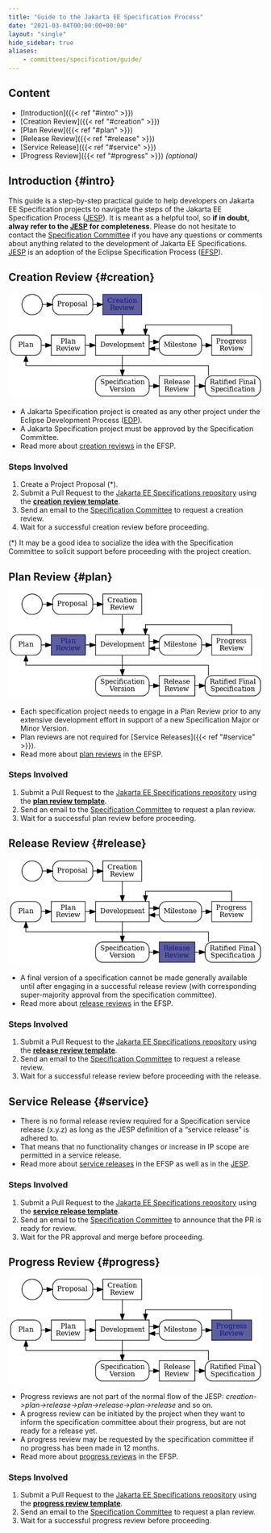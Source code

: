 ```yaml
---
title: "Guide to the Jakarta EE Specification Process"
date: "2021-03-04T00:00:00+00:00"
layout: "single"
hide_sidebar: true
aliases:
    - committees/specification/guide/
---
```


## Content

- [Introduction]({{< ref "#intro" >}})
- [Creation Review]({{< ref "#creation" >}})
- [Plan Review]({{< ref "#plan" >}})
- [Release Review]({{< ref "#release" >}})
- [Service Release]({{< ref "#service" >}})
- [Progress Review]({{< ref "#progress" >}}) *(optional)*

## Introduction {#intro}

This guide is a step-by-step practical guide to help developers on Jakarta EE Specification projects to navigate the steps of the Jakarta EE Specification Process ([JESP](https://jakarta.ee/about/jesp/)). 
It is meant as a helpful tool, so **if in doubt, alway refer to the [JESP](https://jakarta.ee/about/jesp/) for completeness**. 
Please do not hesitate to contact the [Specification Committee](mailto:jakarta.ee-spec@eclipse.org) if you have any questions or comments about anything related to the development of Jakarta EE Specifications.
[JESP](https://jakarta.ee/about/jesp/) is an adoption of the Eclipse Specification Process ([EFSP](https://www.eclipse.org/projects/efsp/)).

## Creation Review {#creation}

![Creation Review](JESP_creation-review.png)

* A Jakarta Specification project is created as any other project under the Eclipse Development Process ([EDP](https://www.eclipse.org/projects/dev_process/)).
* A Jakarta Specification project must be approved by the Specification Committee.
* Read more about [creation reviews](https://www.eclipse.org/projects/efsp/#efsp-reviews-creation) in the EFSP.

### Steps Involved

1. Create a Project Proposal (*).
2. Submit a Pull Request to the [Jakarta EE Specifications repository](https://github.com/jakartaee/specifications) using the **[creation review template](https://github.com/jakartaee/specifications/blob/master/.github/PULL_REQUEST_TEMPLATE/creation_review_pr_template.md)**.
3. Send an email to the [Specification Committee](mailto:jakarta.ee-spec@eclipse.org) to request a creation review.
4. Wait for a successful creation review before proceeding.

(*) It may be a good idea to socialize the idea with the Specification Committee to solicit support before proceeding with the project creation.

## Plan Review {#plan}

![Plan Review](JESP_plan-review.png)

* Each specification project needs to engage in a Plan Review prior to any extensive development effort in support of a new Specification Major or Minor Version. 
* Plan reviews are not required for [Service Releases]({{< ref "#service" >}}).
* Read more about [plan reviews](https://www.eclipse.org/projects/efsp/#efsp-reviews-plan) in the EFSP.

### Steps Involved

1. Submit a Pull Request to the [Jakarta EE Specifications repository](https://github.com/jakartaee/specifications) using the **[plan review template](https://github.com/jakartaee/specifications/blob/master/.github/PULL_REQUEST_TEMPLATE/plan_review_pr_template.md)**.
2. Send an email to the [Specification Committee](mailto:jakarta.ee-spec@eclipse.org) to request a plan review.
3. Wait for a successful plan review before proceeding.

## Release Review {#release}

![Release Review](JESP_release-review.png)

* A final version of a specification cannot be made generally available until after engaging in a successful release review (with corresponding super-majority approval from the specification committee).
* Read more about [release reviews](https://www.eclipse.org/projects/efsp/#efsp-reviews-release) in the EFSP.

### Steps Involved

1. Submit a Pull Request to the [Jakarta EE Specifications repository](https://github.com/jakartaee/specifications) using the **[release review template](https://github.com/jakartaee/specifications/blob/master/.github/PULL_REQUEST_TEMPLATE/pull_request_template.md)**.
2. Send an email to the [Specification Committee](mailto:jakarta.ee-spec@eclipse.org) to request a release review.
3. Wait for a successful release review before proceeding with the release.

## Service Release {#service}

* There is no formal release review required for a Specification service release (x.y.z) as long as the JESP definition of a “service release” is adhered to.
* That means that no functionality changes or increase in IP scope are permitted in a service release. 
* Read more about [service releases](https://www.eclipse.org/projects/efsp/#efsp-releases-service) in the EFSP as well as in the [JESP](https://jakarta.ee/about/jesp/).

### Steps Involved

1. Submit a Pull Request to the [Jakarta EE Specifications repository](https://github.com/jakartaee/specifications) using the **[service release template](https://github.com/jakartaee/specifications/blob/master/.github/PULL_REQUEST_TEMPLATE/service_release_pr_template.md)**.
2. Send an email to the [Specification Committee](mailto:jakarta.ee-spec@eclipse.org) to announce that the PR is ready for review.
3. Wait for the PR approval and merge before proceeding.

## Progress Review {#progress}

![Progress Review](JESP_progress-review.png)

* Progress reviews are not part of the normal flow of the JESP: *creation->plan->release->plan->release->plan->release* and so on.
* A progress review can be initiated by the project when they want to inform the specification committee about their progress, but are not ready for a release yet.
* A progress review may be requested by the specification committee if no progress has been made in 12 months.
* Read more about [progress reviews](https://www.eclipse.org/projects/efsp/#efsp-reviews-progress) in the EFSP.

### Steps Involved

1. Submit a Pull Request to the [Jakarta EE Specifications repository](https://github.com/jakartaee/specifications) using the **[progress review template](https://github.com/jakartaee/specifications/blob/master/.github/PULL_REQUEST_TEMPLATE/progress_review_pr_template.md)**.
2. Send an email to the [Specification Committee](mailto:jakarta.ee-spec@eclipse.org) to request a plan review.
3. Wait for a successful progress review before proceeding.
